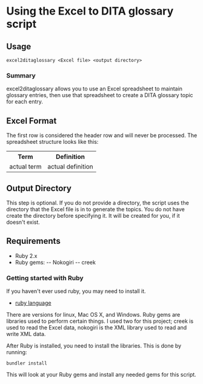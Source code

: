# Using the Excel to DITA glossary script

## Usage
```
excel2ditaglossary <Excel file> <output directory>
```
### Summary
excel2ditaglossary allows you to use an Excel spreadsheet to maintain glossary entries, then use that spreadsheet to create a DITA glossary topic for each entry.

## Excel Format
The first row is considered the header row and will never be processed. The spreadsheet structure looks like this:

<table>
<tr>
	<th>Term</th>
	<th>Definition</th>
</tr>
<tr>
	<td>actual term</td>
	<td>actual definition</td>
</tr>
</table>

## Output Directory

This step is optional. If you do not provide a directory, the script uses the directory that the Excel file is in to generate the topics. You do not have create the directory before specifying it. It will be created for you, if it doesn't exist.

## Requirements

- Ruby 2.x
- Ruby gems: 
-- Nokogiri
-- creek

### Getting started with Ruby

If you haven't ever used ruby, you may need to install it. 

- [ruby language](https://www.ruby-lang.org/en/downloads/)

There are versions for linux, Mac OS X, and Windows.
Ruby gems are libraries used to perform certain things. I used two for this project; creek is used to read the Excel data, nokogiri is the XML library used to read and write XML data. 

After Ruby is installed, you need to install the libraries. This is done by running: 
```
bundler install
```
This will look at your Ruby gems and install any needed gems for this script. 
